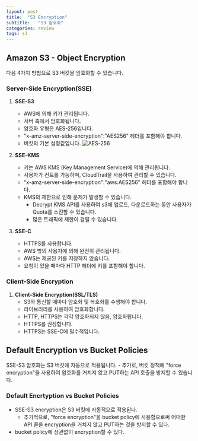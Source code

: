 ```yaml
---
layout: post
title:  "S3 Encryption"
subtitle:   "S3 암호화"
categories: review
tags: s3
---
```


## Amazon S3 - Object Encryption

다음 4가지 방법으로 S3 버킷을 암호화할 수 있습니다.

### Server-Side Encryption(SSE)

1. **SSE-S3**
    - AWS에 의해 키가 관리됩니다.
    - 서버 측에서 암호화됩니다.
    - 암호화 유형은 AES-256입니다.
    - "x-amz-server-side-encryption":"AES256" 헤더를 포함해야 합니다.
    - 버킷의 기본 설정값입니다.
    ![AES-256](AES-256.png)

2. **SSE-KMS**
    - 키는 AWS KMS (Key Management Service)에 의해 관리됩니다.
    - 사용자가 컨트롤 가능하며, CloudTrail을 사용하여 관리할 수 있습니다.
    - "x-amz-server-side-encryption":"aws:AES256" 헤더를 포함해야 합니다.
    - KMS의 제한으로 인해 문제가 발생할 수 있습니다.
        - Decrypt KMS API를 사용하여 s3에 업로드, 다운로드하는 동안 사용자가 Quota를 소진할 수 있습니다.
        - 많은 트래픽에 제한이 걸릴 수 있습니다.

3. **SSE-C**
    - HTTPS를 사용합니다.
    - AWS 밖의 사용자에 의해 완전히 관리됩니다.
    - AWS는 제공된 키를 저장하지 않습니다.
    - 요청이 있을 때마다 HTTP 헤더에 키를 포함해야 합니다.

### Client-Side Encryption

1. **Client-Side Encryption(SSL/TLS)**
    - S3와 통신할 때마다 암호화 및 복호화를 수행해야 합니다.
    - 라이브러리를 사용하여 암호화합니다.
    - HTTP, HTTPS는 각각 암호화되지 않음, 암호화됩니다.
    - HTTPS를 권장합니다.
    - HTTPS는 SSE-C에 필수적입니다.

## Default Encryption vs Bucket Policies

SSE-S3 암호화는 S3 버킷에 자동으로 적용됩니다.
    - 추가로, 버킷 정책에 "force encryption"을 사용하여 암호화를 거치지 않고 PUT하는 API 호출을 방지할 수 있습니다.


### Default Encrtyption vs Bucket Policies
- SSE-S3 encryption은 S3 버킷에 자동적으로 적용된다.
    - 추가적으로, "force encryption"을 bucket policy에 사용함으로써 어떠한 API 콜을 encryption을 거치지 않고 PUT하는 것을 방지할 수 있다.
- bucket policy에 상관없이 encryption할 수 있다.